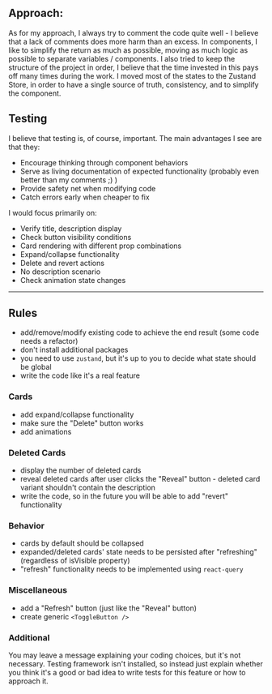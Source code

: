 ## Approach: 

As for my approach, I always try to comment the code quite well - I believe that a lack of comments does more harm than an excess.
In components, I like to simplify the return as much as possible, moving as much logic as possible to separate variables / components.
I also tried to keep the structure of the project in order, I believe that the time invested in this pays off many times during the work.
I moved most of the states to the Zustand Store, in order to have a single source of truth, consistency, and to simplify the component.


## Testing

I believe that testing is, of course, important.
The main advantages I see are that they:

- Encourage thinking through component behaviors
- Serve as living documentation of expected functionality (probably even better than my comments ;) )
- Provide safety net when modifying code
- Catch errors early when cheaper to fix

I would focus primarily on:

- Verify title, description display
- Check button visibility conditions
- Card rendering with different prop combinations
- Expand/collapse functionality
- Delete and revert actions
- No description scenario
- Check animation state changes

------------------------------------------

## Rules

- add/remove/modify existing code to achieve the end result (some code needs a refactor)
- don't install additional packages
- you need to use `zustand`, but it's up to you to decide what state should be global
- write the code like it's a real feature

### Cards

- add expand/collapse functionality
- make sure the "Delete" button works
- add animations

### Deleted Cards

- display the number of deleted cards
- reveal deleted cards after user clicks the "Reveal" button - deleted card variant shouldn't contain the description
- write the code, so in the future you will be able to add "revert" functionality

### Behavior

- cards by default should be collapsed
- expanded/deleted cards' state needs to be persisted after "refreshing" (regardless of isVisible property)
- "refresh" functionality needs to be implemented using `react-query`

### Miscellaneous

- add a "Refresh" button (just like the "Reveal" button)
- create generic `<ToggleButton />`

### Additional

You may leave a message explaining your coding choices, but it's not necessary.
Testing framework isn't installed, so instead just explain whether you think it's a good or bad idea to write tests for this feature or how to approach it.

